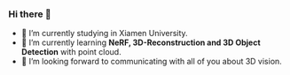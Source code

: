 ### Hi there 👋
- 🔭 I’m currently studying in Xiamen University.
- 🌱 I’m currently learning **NeRF, 3D-Reconstruction and 3D Object Detection** with point cloud.
- 👯 I’m looking forward to communicating with all of you about 3D vision.

<!--
**Harry710887048/Harry710887048** is a ✨ _special_ ✨ repository because its `README.md` (this file) appears on your GitHub profile.

Here are some ideas to get you started:

- 🔭 I’m currently studying on Xiamen University.
- 🌱 I’m currently learning NeRF, 3D-Reconstruction and 3D Object Detection with point cloud.
- 👯 I’m looking to collaborate on 3D vision.
- 🤔 I’m looking for learn with you!
-->
